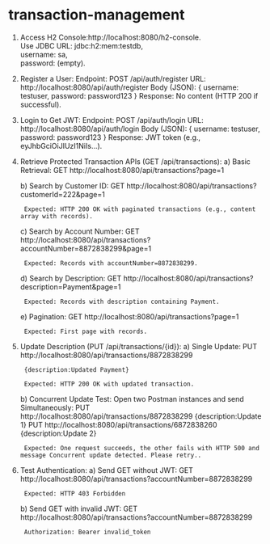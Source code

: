 # transaction-management

1) Access H2 Console:http://localhost:8080/h2-console.<br>
   	Use JDBC URL: jdbc:h2:mem:testdb,<br>
   	username: sa,<br>
   	password: (empty).<br>
   
3) Register a User:
	Endpoint: POST /api/auth/register
	URL: http://localhost:8080/api/auth/register
	Body (JSON):
	{
	username: testuser,
	password: password123
	}
	Response: No content (HTTP 200 if successful).
	
4) Login to Get JWT:
	Endpoint: POST /api/auth/login
	URL: http://localhost:8080/api/auth/login
	Body (JSON):
	{
	  username: testuser,
	  password: password123
	}
	Response: JWT token (e.g., eyJhbGciOiJIUzI1NiIs...).
	
5) Retrieve Protected Transaction APIs (GET /api/transactions):
	a) Basic Retrieval:
		GET http://localhost:8080/api/transactions?page=1
			
	b) Search by Customer ID:
		GET http://localhost:8080/api/transactions?customerId=222&page=1
				
		Expected: HTTP 200 OK with paginated transactions (e.g., content array with records).
				
	c) Search by Account Number:
		GET http://localhost:8080/api/transactions?accountNumber=8872838299&page=1
		
		Expected: Records with accountNumber=8872838299.
				
	d) Search by Description:
		GET http://localhost:8080/api/transactions?description=Payment&page=1
		
		Expected: Records with description containing Payment.
				
	e) Pagination:
		GET http://localhost:8080/api/transactions?page=1
		
		Expected: First page with records.
		
6) Update Description (PUT /api/transactions/{id}):
	a) Single Update:
		PUT http://localhost:8080/api/transactions/8872838299 
		
		{description:Updated Payment}
		
		Expected: HTTP 200 OK with updated transaction.
				
	b) Concurrent Update Test:
		Open two Postman instances and send Simultaneously:
		PUT http://localhost:8080/api/transactions/8872838299
		{description:Update 1}
		PUT http://localhost:8080/api/transactions/6872838260
		{description:Update 2}
		
		Expected: One request succeeds, the other fails with HTTP 500 and message Concurrent update detected. Please retry..
				
7) Test Authentication:
	a) Send GET without JWT:
		GET http://localhost:8080/api/transactions?accountNumber=8872838299
		
		Expected: HTTP 403 Forbidden
			
	b) Send GET with invalid JWT:
		GET http://localhost:8080/api/transactions?accountNumber=8872838299
		
		Authorization: Bearer invalid_token
		
